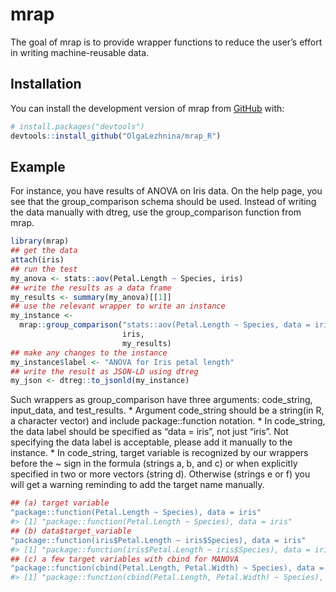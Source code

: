 
<!-- README.md is generated from README.Rmd. Please edit that file -->

# mrap

<!-- badges: start -->
<!-- badges: end -->

The goal of mrap is to provide wrapper functions to reduce the user’s
effort in writing machine-reusable data.

## Installation

You can install the development version of mrap from
[GitHub](https://github.com/) with:

``` r
# install.packages("devtools")
devtools::install_github("OlgaLezhnina/mrap_R")
```

## Example

For instance, you have results of ANOVA on Iris data. On the help page,
you see that the group_comparison schema should be used. Instead of
writing the data manually with dtreg, use the group_comparison function
from mrap.

``` r
library(mrap)
## get the data
attach(iris)
## run the test
my_anova <- stats::aov(Petal.Length ~ Species, iris)
## write the results as a data frame
my_results <- summary(my_anova)[[1]]
## use the relevant wrapper to write an instance
my_instance <-
  mrap::group_comparison("stats::aov(Petal.Length ~ Species, data = iris)",
                         iris,
                         my_results)
## make any changes to the instance
my_instance$label <- "ANOVA for Iris petal length"
## write the result as JSON-LD using dtreg
my_json <- dtreg::to_jsonld(my_instance)
```

Such wrappers as group_comparison have three arguments: code_string,
input_data, and test_results. \* Argument code_string should be a
string(in R, a character vector) and include package::function notation.
\* In code_string, the data label should be specified as “data = iris”,
not just “iris”. Not specifying the data label is acceptable, please add
it manually to the instance. \* In code_string, target variable is
recognized by our wrappers before the ~ sign in the formula (strings a,
b, and c) or when explicitly specified in two or more vectors (string
d). Otherwise (strings e or f) you will get a warning reminding to add
the target name manually.

``` r
## (a) target variable
"package::function(Petal.Length ~ Species), data = iris"
#> [1] "package::function(Petal.Length ~ Species), data = iris"
## (b) data$target_variable
"package::function(iris$Petal.Length ~ iris$Species), data = iris"
#> [1] "package::function(iris$Petal.Length ~ iris$Species), data = iris"
## (c) a few target variables with cbind for MANOVA
"package::function(cbind(Petal.Length, Petal.Width) ~ Species), data = iris"
#> [1] "package::function(cbind(Petal.Length, Petal.Width) ~ Species), data = iris"
```
